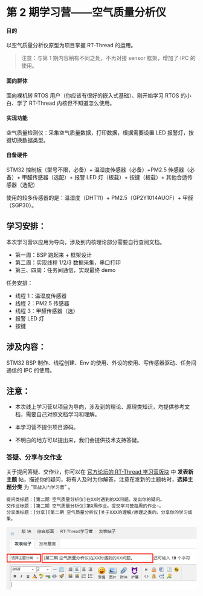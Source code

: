 # 第 2 期学习营——空气质量分析仪

#### 目的

以空气质量分析仪原型为项目掌握 RT-Thread 的运用。

> 注意：与第 1 期内容稍有不同之处，不再对接 sensor 框架，增加了 IPC 的使用。

####  面向群体

面向裸机转 RTOS 用户（你应该有很好的嵌入式基础）、刚开始学习 RTOS 的小白、学了 RT-Thread 内核但不知道怎么使用。

#### 实现功能

空气质量检测仪：采集空气质量数据，打印数据，根据需要设置 LED 报警灯，按键切换数据类型。

#### 自备硬件

STM32 控制板（型号不限，必备）+ 温湿度传感器（必备）+PM2.5 传感器（必备）+ 甲醛传感器（选配）+ 报警 LED 灯（板载）+ 按键（板载）+ 其他合适传感器（选配）

使用的较多传感器的是：温湿度（DHT11）+ PM2.5（GP2Y1014AUOF）+ 甲醛（SGP30）。


## 学习安排：

本次学习营以应用为导向，涉及到内核理论部分需要自行查阅文档。

- 第一周：BSP 跑起来 + 框架设计
- 第二周：实现线程 1/2/3 数据采集，串口打印
- 第三、四周：任务间通信，实现最终 demo

任务安排：

- 线程 1：温湿度传感器
- 线程 2：PM2.5 传感器
- 线程 3：甲醛传感器（选）
- 报警 LED 灯
- 按键

## 涉及内容：

STM32 BSP 制作、线程创建、Env 的使用、外设的使用、写传感器驱动、任务间通信的 IPC 的使用。

## 注意：

- 本次线上学习营以项目为导向，涉及到的理论、原理类知识，均提供参考文档，需要自己对照文档学习和理解。

- 本学习营不提供项目源码。

- 不明白的地方可以提出来，我们会提供技术支持答疑。

### 答疑、分享与交作业

关于提问答疑、交作业，你可以在 [官方论坛的 RT-Thread 学习营版块](https://www.rt-thread.org/qa/forum-42-1.html) 中 **发表新主题** 帖，描述你的疑问，将有人及时为你解答。注意在发新的主题帖时，**选择主题分类** 为 “`实战入门学习营`” 。

```
提问类标题：[第二期 空气质量分析仪]在XX时遇到的XX问题。发出你的疑问。
交作业标题：[第二期 空气质量分析仪]第X周作业。提交学习营每周的作业~。
分享类标题：[分享][第二期 空气质量分析仪]关于XXX的理解/原理之类的。分享你的学习成果。
```

![1566355480015](figures/1566355480015.png)